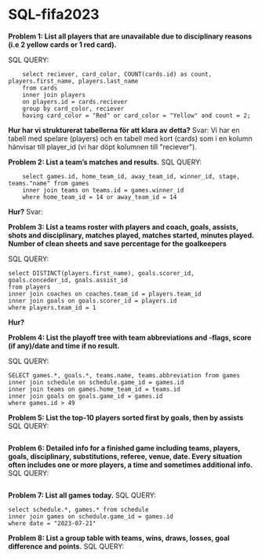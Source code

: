 # SQL-fifa2023

**Problem 1: List all players that are unavailable due to disciplinary reasons (i.e 2 yellow cards or 1 red card).**

SQL QUERY: 
```
    select reciever, card_color, COUNT(cards.id) as count, players.first_name, players.last_name
    from cards
    inner join players 
    on players.id = cards.reciever
    group by card_color, reciever
    having card_color = "Red" or card_color = "Yellow" and count = 2;
```


**Hur har vi strukturerat tabellerna för att klara av detta?**
Svar: Vi har en tabell med spelare (players) och en tabell med kort (cards) som i en kolumn hänvisar till player_id (vi har döpt kolumnen till "reciever"). 

**Problem 2: List a team’s matches and results.**
SQL QUERY: 
````
    select games.id, home_team_id, away_team_id, winner_id, stage, teams."name" from games
    inner join teams on teams.id = games.winner_id
    where home_team_id = 14 or away_team_id = 14
````

**Hur?**
Svar: 

**Problem 3: List a teams roster with players and coach, goals, assists, shots and disciplinary, matches played, matches started, minutes played. Number of clean sheets and save percentage for the goalkeepers**

SQL QUERY: 
````
select DISTINCT(players.first_name), goals.scorer_id, goals.conceder_id, goals.assist_id
from players
inner join coaches on coaches.team_id = players.team_id
inner join goals on goals.scorer_id = players.id
where players.team_id = 1

````
**Hur?**

**Problem 4: List the playoff tree with team abbreviations and -flags, score (if any)/date and time if no result.**

SQL QUERY: 
````
SELECT games.*, goals.*, teams.name, teams.abbreviation from games 
inner join schedule on schedule.game_id = games.id
inner join teams on games.home_team_id = teams.id
inner join goals on goals.game_id = games.id
where games.id > 49
````

**Problem 5: List the top-10 players sorted first by goals, then by assists**
SQL QUERY: 
````

````

**Problem 6: Detailed info for a finished game including teams, players, goals, disciplinary, substitutions, referee, venue, date. Every situation often includes one or more players, a time and sometimes additional info.**
SQL QUERY: 
````

````

**Problem 7: List all games today.**
SQL QUERY: 
````
select schedule.*, games.* from schedule
inner join games on schedule.game_id = games.id
where date = "2023-07-21"
````

**Problem 8: List a group table with teams, wins, draws, losses, goal difference and points.**
SQL QUERY: 
````

````